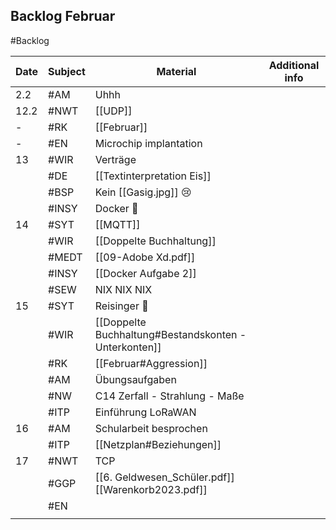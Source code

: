 ## Backlog Februar
#Backlog

| Date | Subject | Material | Additional info |
| ---- | ---- | ---- | ---- |
| 2.2 | #AM | Uhhh |  |
| 12.2 | #NWT | [[UDP]] |  |
| - | #RK | [[Februar]] |  |
| - | #EN | Microchip implantation |  |
| 13 | #WIR | Verträge |  |
|  | #DE | [[Textinterpretation Eis]] |  |
|  | #BSP | Kein [[Gasig.jpg]] 😢 |  |
|  | #INSY | Docker 🤡 |  |
| 14 | #SYT | [[MQTT]] |  |
|  | #WIR | [[Doppelte Buchhaltung]] |  |
|  | #MEDT | [[09-Adobe Xd.pdf]] |  |
|  | #INSY | [[Docker Aufgabe 2]] |  |
|  | #SEW | NIX NIX NIX |  |
| 15 | #SYT | Reisinger 🤡 |  |
|  | #WIR | [[Doppelte Buchhaltung#Bestandskonten - Unterkonten]] |  |
|  | #RK | [[Februar#Aggression]] |  |
|  | #AM | Übungsaufgaben |  |
|  | #NW | C14 Zerfall - Strahlung - Maße |  |
|  | #ITP | Einführung LoRaWAN |  |
| 16 | #AM | Schularbeit besprochen |  |
|  | #ITP | [[Netzplan#Beziehungen]] |  |
| 17 | #NWT | TCP |  |
|  | #GGP | [[6. Geldwesen_Schüler.pdf]] [[Warenkorb2023.pdf]] |  |
|  | #EN  |  |  |
|  |  |  |  |
